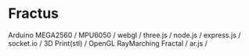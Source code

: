 # Fractus

Arduino MEGA2560 /
MPU6050 /
webgl / 
three.js /
node.js /
express.js /
socket.io /
3D Print(stl) /
OpenGL RayMarching Fractal /
ar.js /
